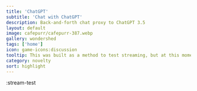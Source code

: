 ```yaml
---
title: 'ChatGPT'
subtitle: 'Chat with ChatGPT'
description: Back-and-forth chat proxy to ChatGPT 3.5
layout: default
image: cafepurr/cafepurr-387.webp
gallery: wondershed
tags: ['home']
icon: game-icons:discussion
tooltip: This was built as a method to test streaming, but at this moment, it's just a generic chatgpt interface. It uses 3.5 out of the box, but setting the openAI key in settings to a chatGPT 4 api key (if you have one) would get better memory and problem solving (Though I'm working to iterate that out)
category: novelty
sort: highlight
---
```


:stream-test